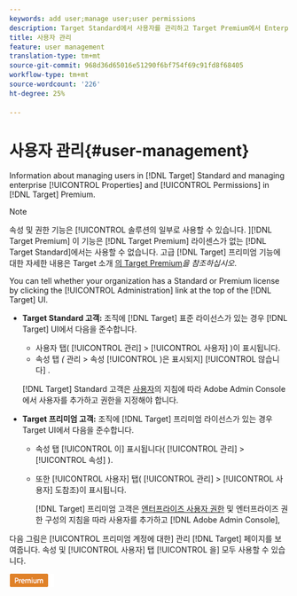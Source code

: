 ```yaml
---
keywords: add user;manage user;user permissions
description: Target Standard에서 사용자를 관리하고 Target Premium에서 Enterprise 속성 및 권한을 관리하는 방법에 대한 정보입니다.
title: 사용자 관리
feature: user management
translation-type: tm+mt
source-git-commit: 968d36d65016e51290f6bf754f69c91fd8f68405
workflow-type: tm+mt
source-wordcount: '226'
ht-degree: 25%

---
```



# 사용자 관리{#user-management}

Information about managing users in [!DNL Target] Standard and managing enterprise [!UICONTROL Properties] and [!UICONTROL Permissions] in [!DNL Target] Premium.

>[!NOTE]
>
>속성 및 권한 기능은 [!UICONTROL  솔루션의 일부로 사용할 수 있습니다. ][!DNL Target Premium] 이 기능은 [!DNL Target Premium] 라이센스가 없는 [!DNL Target Standard]에서는 사용할 수 없습니다. 고급 [!DNL Target] 프리미엄 기능에 대한 자세한 내용은 Target 소개 [의 Target Premium](/help/c-intro/intro.md#premium)*을 참조하십시오*.

You can tell whether your organization has a Standard or Premium license by clicking the [!UICONTROL Administration] link at the top of the [!DNL Target] UI.

* **Target Standard 고객:** 조직에 [!DNL Target] 표준 라이선스가 있는 경우 [!DNL Target] UI에서 다음을 준수합니다.

   * 사용자 탭( [!UICONTROL 관리]  > [!UICONTROL 사용자] )이 표시됩니다.
   * 속성 탭 *(* 관리  > 속성 [!UICONTROL )은 표시되지] [!UICONTROL 않습니다] .

   [!DNL Target] Standard 고객은 [사용자](/help/administrating-target/c-user-management/c-user-management/user-management.md)의 지침에 따라 Adobe Admin Console에서 사용자를 추가하고 권한을 지정해야 합니다.

* **Target 프리미엄 고객:** 조직에 [!DNL Target] 프리미엄 라이선스가 있는 경우 Target UI에서 다음을 준수합니다.

   * 속성 탭 [!UICONTROL 이] 표시됩니다( [!UICONTROL 관리] > [!UICONTROL 속성] ).
   * 또한 [!UICONTROL 사용자] 탭( [!UICONTROL 관리] > [!UICONTROL 사용자] 도참조)이 표시됩니다.

      [!DNL Target] 프리미엄 고객은 [엔터프라이즈 사용자 권한](/help/administrating-target/c-user-management/property-channel/property-channel.md#concept_E396B16FA2024ADBA27BC056138F9838) 및 엔터프라이즈 권한 [](/help/administrating-target/c-user-management/property-channel/properties-overview.md#concept_22F2855DBF0D4754B9460F5D68749C71) 구성의 지침을 따라 사용자를 추가하고 [!DNL Adobe Admin Console],

다음 그림은 [!UICONTROL 프리미엄 계정에 대한] 관리 [!DNL Target] 페이지를 보여줍니다. 속성 및 [!UICONTROL 사용자] 탭 [!UICONTROL 을] 모두 사용할 수 있습니다.

![관리 탭](/help/administrating-target/assets/premium.png)

